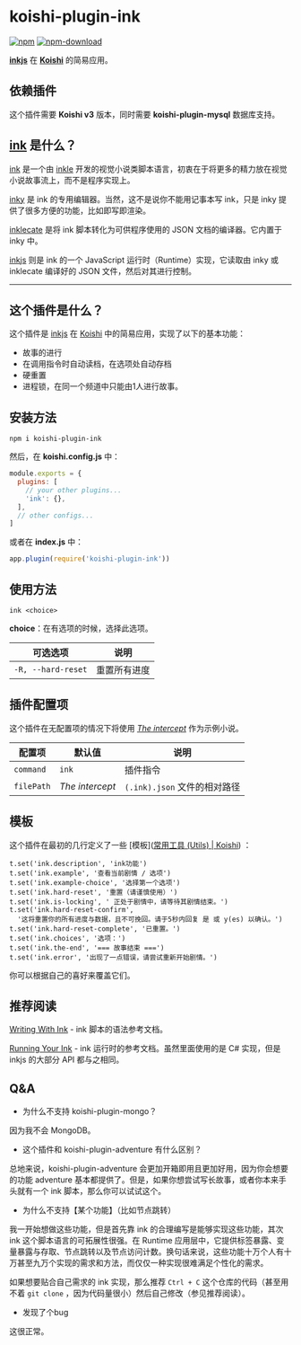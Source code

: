 # koishi-plugin-ink

[![npm](https://img.shields.io/npm/v/koishi-plugin-ink?style=flat-square)](https://www.npmjs.com/package/koishi-plugin-ink)
[![npm-download](https://img.shields.io/npm/dw/koishi-plugin-ink?style=flat-square)](https://www.npmjs.com/package/koishi-plugin-ink)

**[inkjs](https://github.com/y-lohse/inkjs)** 在 **[Koishi](https://github.com/koishijs/koishi)** 的简易应用。

## 依赖插件

这个插件需要 **Koishi v3** 版本，同时需要 **koishi-plugin-mysql** 数据库支持。

## [ink](https://github.com/inkle/ink) 是什么？

[ink](https://github.com/inkle/ink) 是一个由 [inkle](https://www.inklestudios.com/) 开发的视觉小说类脚本语言，初衷在于将更多的精力放在视觉小说故事流上，而不是程序实现上。

[inky](https://github.com/inkle/inky) 是 ink 的专用编辑器。当然，这不是说你不能用记事本写 ink，只是 inky 提供了很多方便的功能，比如即写即渲染。

[inklecate](https://github.com/inkle/ink/releasaes) 是将 ink 脚本转化为可供程序使用的 JSON 文档的编译器。它内置于 inky 中。

[inkjs](https://github.com/y-lohse/inkjs) 则是 ink 的一个 JavaScript 运行时（Runtime）实现，它读取由 inky 或 inklecate 编译好的 JSON 文件，然后对其进行控制。

****

## 这个插件是什么？

这个插件是 [inkjs](https://github.com/y-lohse/inkjs) 在 [Koishi](https://github.com/koishijs/koishi) 中的简易应用，实现了以下的基本功能：

- 故事的进行
- 在调用指令时自动读档，在选项处自动存档
- 硬重置
- 进程锁，在同一个频道中只能由1人进行故事。

## 安装方法

```shell
npm i koishi-plugin-ink
```

然后，在 **koishi.config.js** 中：

```js
module.exports = {
  plugins: [
    // your other plugins...
    'ink': {},
  ],
  // other configs...
]
```

或者在 **index.js** 中：

```js
app.plugin(require('koishi-plugin-ink'))
```

## 使用方法

```
ink <choice>
```

**choice**：在有选项的时候，选择此选项。

| 可选选项           | 说明         |
| ------------------ | ------------ |
| `-R, --hard-reset` | 重置所有进度 |

## 插件配置项

这个插件在无配置项的情况下将使用 *[The intercept](https://www.inklestudios.com/ink/theintercept/)* 作为示例小说。

| 配置项           | 默认值  | 说明                                                         |
| ---------------- | ------- | ------------------------------------------------------------ |
| `command`        | `ink`       | 插件指令                                     |
| `filePath`     | *The intercept*   | `(.ink).json` 文件的相对路径 |

## 模板

这个插件在最初的几行定义了一些 [模板]([常用工具 (Utils) | Koishi](https://koishi.js.org/api/utils.html#模板操作)) ：

```
t.set('ink.description', 'ink功能')
t.set('ink.example', '查看当前剧情 / 选项')
t.set('ink.example-choice', '选择第一个选项')
t.set('ink.hard-reset', '重置（请谨慎使用）')
t.set('ink.is-locking', ' 正处于剧情中，请等待其剧情结束。')
t.set('ink.hard-reset-confirm',
  '这将重置你的所有进度与数据，且不可挽回。请于5秒内回复 是 或 y(es) 以确认。')
t.set('ink.hard-reset-complete', '已重置。')
t.set('ink.choices', '选项：')
t.set('ink.the-end', '=== 故事结束 ===')
t.set('ink.error', '出现了一点错误，请尝试重新开始剧情。')
```

你可以根据自己的喜好来覆盖它们。

## 推荐阅读

[Writing With Ink](https://github.com/inkle/ink/blob/master/Documentation/WritingWithInk.md) - ink 脚本的语法参考文档。

[Running Your Ink](https://github.com/inkle/ink/blob/master/Documentation/RunningYourInk.md) - ink 运行时的参考文档。虽然里面使用的是 C# 实现，但是 inkjs 的大部分 API 都与之相同。

## Q&A

- 为什么不支持 koishi-plugin-mongo？

因为我不会 MongoDB。

- 这个插件和 koishi-plugin-adventure 有什么区别？

总地来说，koishi-plugin-adventure 会更加开箱即用且更加好用，因为你会想要的功能 adventure 基本都提供了。但是，如果你想尝试写长故事，或者你本来手头就有一个 ink 脚本，那么你可以试试这个。

- 为什么不支持【某个功能】（比如节点跳转）

我一开始想做这些功能，但是首先靠 ink 的合理编写是能够实现这些功能，其次 ink 这个脚本语言的可拓展性很强。在 Runtime 应用层中，它提供标签暴露、变量暴露与存取、节点跳转以及节点访问计数。换句话来说，这些功能十万个人有十万甚至九万个实现的需求和方法，而仅仅一种实现很难满足个性化的需求。

如果想要贴合自己需求的 ink 实现，那么推荐 `Ctrl + C` 这个仓库的代码（甚至用不着 `git clone` ，因为代码量很小）然后自己修改（参见推荐阅读）。

- 发现了个bug

这很正常。